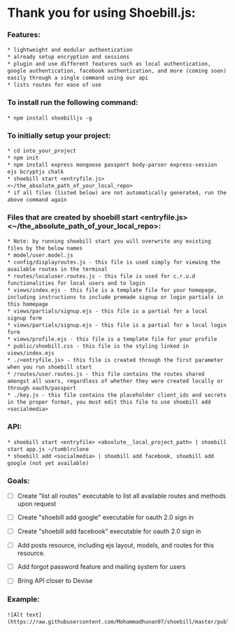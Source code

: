 # Thank you for using Shoebill.js:


### Features:
	* lightweight and modular authentication
	* already setup encryption and sessions
	* plugin and use different features such as local authentication, google authentication, facebook authentication, and more (coming soon) easily through a single command using our api
	* lists routes for ease of use
### To install run the following command:
	* npm install shoebilljs -g

### To initially setup your project:
	* cd into_your_project
	* npm init
	* npm install express mongoose passport body-parser express-session ejs bcryptjs chalk 
	* shoebill start <entryfile.js> <~/the_absolute_path_of_your_local_repo> 
	* if all files (listed below) are not automatically generated, run the above command again


### Files that are created by shoebill start <entryfile.js> <~/the_absolute_path_of_your_local_repo>:
	* Note: by running shoebill start you will overwrite any existing files by the below names
	* model/user.model.js
	* config/displayroutes.js - this file is used simply for viewing the available routes in the terminal
	* routes/localuser.routes.js - this file is used for c.r.u.d functionalities for local users and to login
	* views/index.ejs - this file is a template file for your homepage, including instructions to include premade signup or login partials in this homepage
	* views/partials/signup.ejs - this file is a partial for a local signup form
	* views/partials/signup.ejs - this file is a partial for a local login form
	* views/profile.ejs - this file is a template file for your profile
	* public/shoebill.css - this file is the styling linked in views/index.ejs
	* ./<entryfile.js> - this file is created through the first parameter when you run shoebill start
	* /routes/user.routes.js - this file contains the routes shared amongst all users, regardless of whether they were created locally or through oauth/passport
	* ./key.js - this file contains the placeholder client_ids and secrets in the proper format, you must edit this file to use shoebill add <socialmedia>

### API:
	* shoebill start <entryfile> <absolute__local_project_path> | shoebill start app.js ~/tumblrclone
	* shoebill add <socialmedia> | shoebill add facebook, shoebill add google (not yet available)

### Goals:

- [ ] Create "list all routes" executable to list all available routes and methods upon request
- [ ] Create "shoebill add google" executable for oauth 2.0 sign in
- [ ] Create "shoebill add facebook" executable for oauth 2.0 sign in
- [ ] Add posts resource, including ejs layout, models, and routes for this resource.
- [ ] Add forgot password feature and mailing system for users
- [ ] Bring API closer to Devise


### Example:
	![Alt text](https://raw.githubusercontent.com/Mohammadhunan97/shoebill/master/public/img/example.png)
